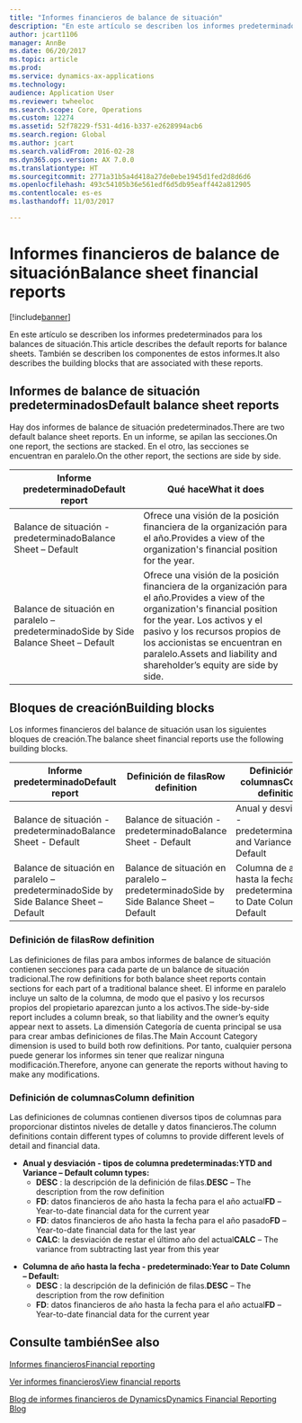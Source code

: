```yaml
---
title: "Informes financieros de balance de situación"
description: "En este artículo se describen los informes predeterminados para los balances de situación. También se describen los componentes de estos informes."
author: jcart1106
manager: AnnBe
ms.date: 06/20/2017
ms.topic: article
ms.prod: 
ms.service: dynamics-ax-applications
ms.technology: 
audience: Application User
ms.reviewer: twheeloc
ms.search.scope: Core, Operations
ms.custom: 12274
ms.assetid: 52f78229-f531-4d16-b337-e2628994acb6
ms.search.region: Global
ms.author: jcart
ms.search.validFrom: 2016-02-28
ms.dyn365.ops.version: AX 7.0.0
ms.translationtype: HT
ms.sourcegitcommit: 2771a31b5a4d418a27de0ebe1945d1fed2d8d6d6
ms.openlocfilehash: 493c54105b36e561edf6d5db95eaff442a812905
ms.contentlocale: es-es
ms.lasthandoff: 11/03/2017

---
```


# <a name="balance-sheet-financial-reports"></a><span data-ttu-id="f465d-104">Informes financieros de balance de situación</span><span class="sxs-lookup"><span data-stu-id="f465d-104">Balance sheet financial reports</span></span>

[!include[banner](../includes/banner.md)]


<span data-ttu-id="f465d-105">En este artículo se describen los informes predeterminados para los balances de situación.</span><span class="sxs-lookup"><span data-stu-id="f465d-105">This article describes the default reports for balance sheets.</span></span> <span data-ttu-id="f465d-106">También se describen los componentes de estos informes.</span><span class="sxs-lookup"><span data-stu-id="f465d-106">It also describes the building blocks that are associated with these reports.</span></span> 

<a name="default-balance-sheet-reports"></a><span data-ttu-id="f465d-107">Informes de balance de situación predeterminados</span><span class="sxs-lookup"><span data-stu-id="f465d-107">Default balance sheet reports</span></span>
-----------------------------

<span data-ttu-id="f465d-108">Hay dos informes de balance de situación predeterminados.</span><span class="sxs-lookup"><span data-stu-id="f465d-108">There are two default balance sheet reports.</span></span> <span data-ttu-id="f465d-109">En un informe, se apilan las secciones.</span><span class="sxs-lookup"><span data-stu-id="f465d-109">On one report, the sections are stacked.</span></span> <span data-ttu-id="f465d-110">En el otro, las secciones se encuentran en paralelo.</span><span class="sxs-lookup"><span data-stu-id="f465d-110">On the other report, the sections are side by side.</span></span>

| <span data-ttu-id="f465d-111">Informe predeterminado</span><span class="sxs-lookup"><span data-stu-id="f465d-111">Default report</span></span>                       | <span data-ttu-id="f465d-112">Qué hace</span><span class="sxs-lookup"><span data-stu-id="f465d-112">What it does</span></span>                                                                                                                           |
|--------------------------------------|----------------------------------------------------------------------------------------------------------------------------------------|
| <span data-ttu-id="f465d-113">Balance de situación - predeterminado</span><span class="sxs-lookup"><span data-stu-id="f465d-113">Balance Sheet – Default</span></span>              | <span data-ttu-id="f465d-114">Ofrece una visión de la posición financiera de la organización para el año.</span><span class="sxs-lookup"><span data-stu-id="f465d-114">Provides a view of the organization's financial position for the year.</span></span>                                                                 |
| <span data-ttu-id="f465d-115">Balance de situación en paralelo – predeterminado</span><span class="sxs-lookup"><span data-stu-id="f465d-115">Side by Side Balance Sheet – Default</span></span> | <span data-ttu-id="f465d-116">Ofrece una visión de la posición financiera de la organización para el año.</span><span class="sxs-lookup"><span data-stu-id="f465d-116">Provides a view of the organization's financial position for the year.</span></span> <span data-ttu-id="f465d-117">Los activos y el pasivo y los recursos propios de los accionistas se encuentran en paralelo.</span><span class="sxs-lookup"><span data-stu-id="f465d-117">Assets and liability and shareholder’s equity are side by side.</span></span> |

## <a name="building-blocks"></a><span data-ttu-id="f465d-118">Bloques de creación</span><span class="sxs-lookup"><span data-stu-id="f465d-118">Building blocks</span></span>
<span data-ttu-id="f465d-119">Los informes financieros del balance de situación usan los siguientes bloques de creación.</span><span class="sxs-lookup"><span data-stu-id="f465d-119">The balance sheet financial reports use the following building blocks.</span></span>

| <span data-ttu-id="f465d-120">Informe predeterminado</span><span class="sxs-lookup"><span data-stu-id="f465d-120">Default report</span></span>                       | <span data-ttu-id="f465d-121">Definición de filas</span><span class="sxs-lookup"><span data-stu-id="f465d-121">Row definition</span></span>                       | <span data-ttu-id="f465d-122">Definición de columnas</span><span class="sxs-lookup"><span data-stu-id="f465d-122">Column definition</span></span>             |
|--------------------------------------|--------------------------------------|-------------------------------|
| <span data-ttu-id="f465d-123">Balance de situación - predeterminado</span><span class="sxs-lookup"><span data-stu-id="f465d-123">Balance Sheet - Default</span></span>              | <span data-ttu-id="f465d-124">Balance de situación - predeterminado</span><span class="sxs-lookup"><span data-stu-id="f465d-124">Balance Sheet - Default</span></span>              | <span data-ttu-id="f465d-125">Anual y desviación - predeterminado</span><span class="sxs-lookup"><span data-stu-id="f465d-125">YTD and Variance - Default</span></span>    |
| <span data-ttu-id="f465d-126">Balance de situación en paralelo – predeterminado</span><span class="sxs-lookup"><span data-stu-id="f465d-126">Side by Side Balance Sheet – Default</span></span> | <span data-ttu-id="f465d-127">Balance de situación en paralelo – predeterminado</span><span class="sxs-lookup"><span data-stu-id="f465d-127">Side by Side Balance Sheet – Default</span></span> | <span data-ttu-id="f465d-128">Columna de año hasta la fecha - predeterminado</span><span class="sxs-lookup"><span data-stu-id="f465d-128">Year to Date Column - Default</span></span> |

### <a name="row-definition"></a><span data-ttu-id="f465d-129">Definición de filas</span><span class="sxs-lookup"><span data-stu-id="f465d-129">Row definition</span></span>

<span data-ttu-id="f465d-130">Las definiciones de filas para ambos informes de balance de situación contienen secciones para cada parte de un balance de situación tradicional.</span><span class="sxs-lookup"><span data-stu-id="f465d-130">The row definitions for both balance sheet reports contain sections for each part of a traditional balance sheet.</span></span> <span data-ttu-id="f465d-131">El informe en paralelo incluye un salto de la columna, de modo que el pasivo y los recursos propios del propietario aparezcan junto a los activos.</span><span class="sxs-lookup"><span data-stu-id="f465d-131">The side-by-side report includes a column break, so that liability and the owner’s equity appear next to assets.</span></span> <span data-ttu-id="f465d-132">La dimensión Categoría de cuenta principal se usa para crear ambas definiciones de filas.</span><span class="sxs-lookup"><span data-stu-id="f465d-132">The Main Account Category dimension is used to build both row definitions.</span></span> <span data-ttu-id="f465d-133">Por tanto, cualquier persona puede generar los informes sin tener que realizar ninguna modificación.</span><span class="sxs-lookup"><span data-stu-id="f465d-133">Therefore, anyone can generate the reports without having to make any modifications.</span></span>

### <a name="column-definition"></a><span data-ttu-id="f465d-134">Definición de columnas</span><span class="sxs-lookup"><span data-stu-id="f465d-134">Column definition</span></span>

<span data-ttu-id="f465d-135">Las definiciones de columnas contienen diversos tipos de columnas para proporcionar distintos niveles de detalle y datos financieros.</span><span class="sxs-lookup"><span data-stu-id="f465d-135">The column definitions contain different types of columns to provide different levels of detail and financial data.</span></span>

-   <span data-ttu-id="f465d-136">**Anual y desviación - tipos de columna predeterminadas:**</span><span class="sxs-lookup"><span data-stu-id="f465d-136">**YTD and Variance – Default column types:**</span></span>
    -   <span data-ttu-id="f465d-137">**DESC** : la descripción de la definición de filas.</span><span class="sxs-lookup"><span data-stu-id="f465d-137">**DESC** – The description from the row definition</span></span>
    -   <span data-ttu-id="f465d-138">**FD**: datos financieros de año hasta la fecha para el año actual</span><span class="sxs-lookup"><span data-stu-id="f465d-138">**FD** – Year-to-date financial data for the current year</span></span>
    -   <span data-ttu-id="f465d-139">**FD**: datos financieros de año hasta la fecha para el año pasado</span><span class="sxs-lookup"><span data-stu-id="f465d-139">**FD** – Year-to-date financial data for the last year</span></span>
    -   <span data-ttu-id="f465d-140">**CALC**: la desviación de restar el último año del actual</span><span class="sxs-lookup"><span data-stu-id="f465d-140">**CALC** – The variance from subtracting last year from this year</span></span>

<!-- -->

-   <span data-ttu-id="f465d-141">**Columna de año hasta la fecha - predeterminado:**</span><span class="sxs-lookup"><span data-stu-id="f465d-141">**Year to Date Column – Default:**</span></span>
    -   <span data-ttu-id="f465d-142">**DESC** : la descripción de la definición de filas.</span><span class="sxs-lookup"><span data-stu-id="f465d-142">**DESC** – The description from the row definition</span></span>
    -   <span data-ttu-id="f465d-143">**FD**: datos financieros de año hasta la fecha para el año actual</span><span class="sxs-lookup"><span data-stu-id="f465d-143">**FD** – Year-to-date financial data for the current year</span></span>

 

<a name="see-also"></a><span data-ttu-id="f465d-144">Consulte también</span><span class="sxs-lookup"><span data-stu-id="f465d-144">See also</span></span>
--------

[<span data-ttu-id="f465d-145">Informes financieros</span><span class="sxs-lookup"><span data-stu-id="f465d-145">Financial reporting</span></span>](financial-reporting-getting-started.md)

[<span data-ttu-id="f465d-146">Ver informes financieros</span><span class="sxs-lookup"><span data-stu-id="f465d-146">View financial reports</span></span>](view-financial-reports.md)

[<span data-ttu-id="f465d-147">Blog de informes financieros de Dynamics</span><span class="sxs-lookup"><span data-stu-id="f465d-147">Dynamics Financial Reporting Blog</span></span>](http://blogs.msdn.com/b/dynamics_financial_reporting/)




